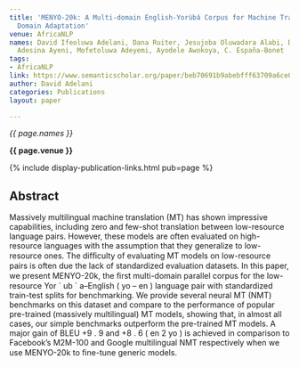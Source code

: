```yaml
---
title: 'MENYO-20k: A Multi-domain English-Yorùbá Corpus for Machine Translation and
  Domain Adaptation'
venue: AfricaNLP
names: David Ifeoluwa Adelani, Dana Ruiter, Jesujoba Oluwadara Alabi, Damilola Adebonojo,
  Adesina Ayeni, Mofetoluwa Adeyemi, Ayodele Awokoya, C. España-Bonet
tags:
- AfricaNLP
link: https://www.semanticscholar.org/paper/beb70691b9abebfff63709a6ce06bf6a9cc96a65
author: David Adelani
categories: Publications
layout: paper

---
```


*{{ page.names }}*

**{{ page.venue }}**

{% include display-publication-links.html pub=page %}

## Abstract

Massively multilingual machine translation (MT) has shown impressive capabilities, including zero and few-shot translation between low-resource language pairs. However, these models are often evaluated on high-resource languages with the assumption that they generalize to low-resource ones. The difﬁculty of evaluating MT models on low-resource pairs is often due the lack of standardized evaluation datasets. In this paper, we present MENYO-20k, the ﬁrst multi-domain parallel corpus for the low-resource Yor ` ub ´ a–English ( yo – en ) language pair with standardized train-test splits for benchmarking. We provide several neural MT (NMT) benchmarks on this dataset and compare to the performance of popular pre-trained (massively multilingual) MT models, showing that, in almost all cases, our simple benchmarks outperform the pre-trained MT models. A major gain of BLEU +9 . 9 and +8 . 6 ( en 2 yo ) is achieved in comparison to Facebook’s M2M-100 and Google multilingual NMT respectively when we use MENYO-20k to ﬁne-tune generic models.